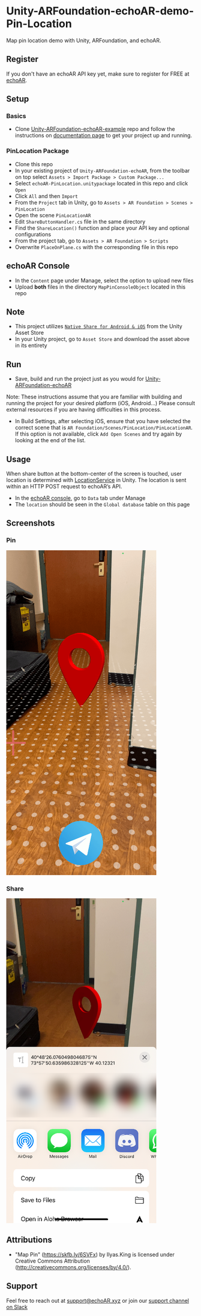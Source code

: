 # Unity-ARFoundation-echoAR-demo-Pin-Location

Map pin location demo with Unity, ARFoundation, and echoAR.

## Register
If you don't have an echoAR API key yet, make sure to register for FREE at [echoAR](https://console.echoar.xyz/#/auth/register).

## Setup
### Basics
* Clone [Unity-ARFoundation-echoAR-example](https://github.com/echoARxyz/Unity-ARFoundation-echoAR-example) repo and follow the instructions on [documentation page](https://docs.echoar.xyz/unity/adding-ar-capabilities) to get your project up and running.

### PinLocation Package
* Clone this repo
* In your existing project of ```Unity-ARFoundation-echoAR```, from the toolbar on top select ```Assets > Import Package > Custom Package...```
* Select ```echoAR-PinLocation.unitypackage``` located in this repo and click ```Open```
* Click ```All``` and then ```Import```
* From the ```Project``` tab in Unity, go to ```Assets > AR Foundation > Scenes > PinLocation```
* Open the scene ```PinLocationAR```
* Edit ```ShareButtonHandler.cs``` file in the same directory
* Find the ```ShareLocation()``` function and place your API key and optional configurations
* From the project tab, go to ```Assets > AR Foundation > Scripts```
* Overwrite ```PlaceOnPlane.cs``` with the corresponding file in this repo

## echoAR Console
* In the ```Content``` page under Manage, select the option to upload new files
* Upload **both** files in the directory ```MapPinConsoleObject``` located in this repo

## Note
* This project utilizes [```Native Share for Android & iOS```](https://assetstore.unity.com/packages/tools/integration/native-share-for-android-ios-112731) from the Unity Asset Store
* In your Unity project, go to ```Asset Store``` and download the asset above in its entirety

## Run
* Save, build and run the project just as you would for [Unity-ARFoundation-echoAR](https://docs.echoar.xyz/unity/adding-ar-capabilities)

Note: These instructions assume that you are familiar with building and running the project for your desired platform (iOS, Android...) Please consult external resources if you are having difficulties in this process.

* In Build Settings, after selecting iOS, ensure that you have selected the correct scene that is ```AR Foundation/Scenes/PinLocation/PinLocationAR```. If this option is not available, click ```Add Open Scenes``` and try again by looking at the end of the list.

## Usage
When share button at the bottom-center of the screen is touched, user location is determined with [LocationService](https://docs.unity3d.com/ScriptReference/LocationService.html) in Unity. The location is sent within an HTTP POST request to echoAR’s API.
* In the [echoAR console](https://console.echoar.xyz/#/pages/data), go to ```Data``` tab under Manage
* The ```location``` should be seen in the ```Global database``` table on this page

## Screenshots
### Pin
![Pin](Screenshots/Pin.png)

### Share
![Share](Screenshots/Share.png)

## Attributions
* "Map Pin" (https://skfb.ly/6SVFx) by Ilyas.King is licensed under Creative Commons Attribution (http://creativecommons.org/licenses/by/4.0/).

## Support
Feel free to reach out at [support@echoAR.xyz](mail:support@echoAR.xyz) or join our [support channel on Slack](https://join.slack.com/t/echoar/shared_invite/enQtNTg4NjI5NjM3OTc1LWU1M2M2MTNlNTM3NGY1YTUxYmY3ZDNjNTc3YjA5M2QyNGZiOTgzMjVmZWZmZmFjNGJjYTcxZjhhNzk3YjNhNjE)